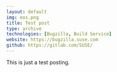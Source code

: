 ```yaml
---
layout: default
img: eos.png
title: Test post
type: archive
technologies: [Bugzilla, Build Service]
website: https://bugzilla.suse.com
github: https://gitlab.com/SUSE/
---
```


This is just a test posting.
